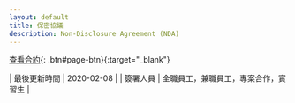 ```yaml
---
layout: default
title: 保密協議
description: Non-Disclosure Agreement (NDA)
---
```


[查看合約](https://docs.google.com/document/d/19mm2YJS_0ES8R6t88vM39djoY_Dl62iz-ksDpCqBrWs/edit?usp=sharing){: .btn#page-btn}{:target="_blank"}

| 最後更新時間 | 2020-02-08 |
| 簽署人員 | 全職員工，兼職員工，專案合作，實習生 |
